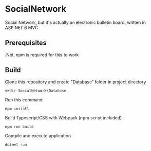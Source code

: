 # SocialNetwork
Social Network, but it's actually an electronic bulletin board, written in ASP.NET 6 MVC
## Prerequisites
.Net, npm is required for this to work
## Build
Clone this repository and create "Database" folder in project directory
```shell
mkdir SocialNetwork\Database
```
Run this command
```shell
npm install
```
Build Typescript/CSS with Webpack (npm script included)
```shell
npm run build
```
Compile and execute application
```shell
dotnet run
```
